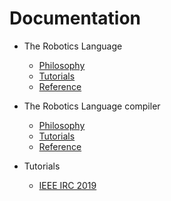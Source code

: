 
# Documentation

- The Robotics Language
  - [Philosophy](Language/Philosophy/README.md)
  - [Tutorials](Language/Tutorials/README.md)
  - [Reference](Language/Reference/README.md)

- The Robotics Language compiler
  - [Philosophy](Compiler/Philosophy/README.md)
  - [Tutorials](Compiler/Tutorials/README.md)
  - [Reference](Compiler/Reference/README.md)

- Tutorials
  - [IEEE IRC 2019](Tutorials/IEEE-IRC-2019/README.md)
